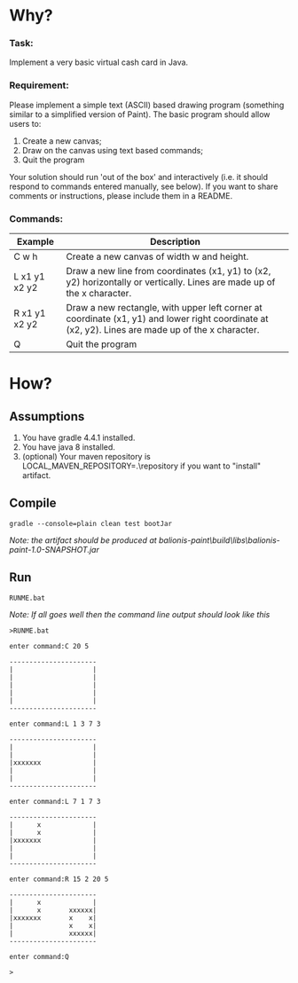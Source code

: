 # Why?

### Task:

Implement a very basic virtual cash card in Java.
 
### Requirement:
Please implement a simple text (ASCII) based drawing program (something similar to a simplified version of Paint). The basic program should allow users to:
1. Create a new canvas;
2. Draw on the canvas using text based commands;
3. Quit the program

Your solution should run 'out of the box' and interactively (i.e. it should respond to commands entered manually, see below). If you want to share comments or instructions, please include them in a README.
 
### Commands:
Example | Description
------- | -----------
C w h | Create a new canvas of width w and height.
L x1 y1 x2 y2 | Draw a new line from coordinates (x1, y1) to (x2, y2) horizontally or vertically. Lines are made up of the x character.
R x1 y1 x2 y2 | Draw a new rectangle, with upper left corner at coordinate (x1, y1) and lower right coordinate at (x2, y2). Lines are made up of the x character.
Q | Quit the program

# How?

## Assumptions

1. You have gradle 4.4.1 installed.
2. You have java 8 installed.
3. (optional) Your maven repository is LOCAL_MAVEN_REPOSITORY=.\repository if you want to "install" artifact.

## Compile

```
gradle --console=plain clean test bootJar
```

_Note: the artifact should be produced at balionis-paint\build\libs\balionis-paint-1.0-SNAPSHOT.jar_

## Run

```
RUNME.bat
```

_Note: If all goes well then the command line output should look like this_
```
>RUNME.bat

enter command:C 20 5

----------------------
|                    |
|                    |
|                    |
|                    |
|                    |
----------------------

enter command:L 1 3 7 3

----------------------
|                    |
|                    |
|xxxxxxx             |
|                    |
|                    |
----------------------

enter command:L 7 1 7 3

----------------------
|      x             |
|      x             |
|xxxxxxx             |
|                    |
|                    |
----------------------

enter command:R 15 2 20 5

----------------------
|      x             |
|      x       xxxxxx|
|xxxxxxx       x    x|
|              x    x|
|              xxxxxx|
----------------------

enter command:Q

>
```
